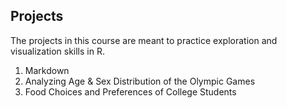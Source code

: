## Projects

The projects in this course are meant to practice exploration and visualization skills in R.

1. Markdown
2. Analyzing Age & Sex Distribution of the Olympic Games
3. Food Choices and Preferences of College Students
